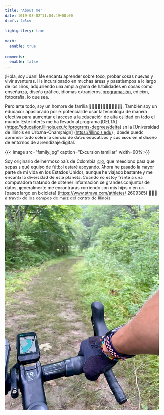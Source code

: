 ```yaml
---
title: "About me"
date: 2019-08-02T11:04:49+08:00
draft: false

lightgallery: true

math:
  enable: true

comments:
  enable: false
---
```


<!-- {{< image src="beach.jpg" caption="Sunset in Haifa" width=60% >}} -->

¡Hola, soy Juan! Me encanta aprender sobre todo, probar cosas nuevas y vivir aventuras. He incursionado en muchas áreas y pasatiempos a lo largo de los años, adquiriendo una amplia gama de habilidades en cosas como enseñanza, diseño gráfico, idiomas extranjeros, [programación](https://github.com/juandpinto), edición, fotografía, lo que sea.

Pero ante todo, soy un hombre de familia 👨🏽👩🏼👦🏻👧🏻👶🏻🐱🐶. También soy un educador apasionado por el potencial de usar la tecnología de manera efectiva para aumentar el acceso a la educación de alta calidad en todo el mundo. Este interés me ha llevado al programa [DELTA] (https://education.illinois.edu/ci/programs-degrees/delta) en la [Universidad de Illinois en Urbana-Champaign] (https://illinois.edu) , donde puedo aprender todo sobre la ciencia de datos educativos y sus usos en el diseño de entornos de aprendizaje digital.

{{< image src="family.jpg" caption="Excursion familiar" width=60% >}}

Soy originario del hermoso país de Colombia 🇨🇴, que menciono para que sepas a qué equipo de fútbol estaré apoyando. Ahora he pasado la mayor parte de mi vida en los Estados Unidos, aunque he viajado bastante y me encanta la diversidad de este planeta. Cuando no estoy frente a una computadora tratando de obtener información de grandes conjuntos de datos, generalmente me encontrarás corriendo con mis hijos o en un [paseo largo en bicicleta] (https://www.strava.com/athletes/ 2609385) 🚴🏽‍♂️ a través de los campos de maíz del centro de Illinois.

![](bike.jpg "¡Amo mi bicicleta de grava!")
